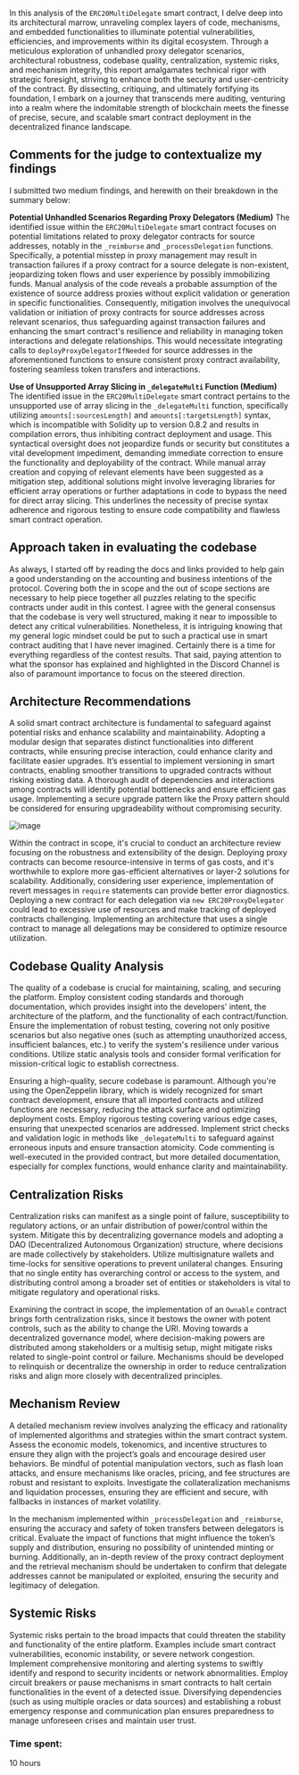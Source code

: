 In this analysis of the `ERC20MultiDelegate` smart contract, I delve deep into its architectural marrow, unraveling complex layers of code, mechanisms, and embedded functionalities to illuminate potential vulnerabilities, efficiencies, and improvements within its digital ecosystem. Through a meticulous exploration of unhandled proxy delegator scenarios, architectural robustness, codebase quality, centralization, systemic risks, and mechanism integrity, this report amalgamates technical rigor with strategic foresight, striving to enhance both the security and user-centricity of the contract. By dissecting, critiquing, and ultimately fortifying its foundation, I embark on a journey that transcends mere auditing, venturing into a realm where the indomitable strength of blockchain meets the finesse of precise, secure, and scalable smart contract deployment in the decentralized finance landscape.

## Comments for the judge to contextualize my findings
I submitted two medium findings, and herewith on their breakdown in the summary below:

**Potential Unhandled Scenarios Regarding Proxy Delegators (Medium)**
The identified issue within the `ERC20MultiDelegate` smart contract focuses on potential limitations related to proxy delegator contracts for source addresses, notably in the `_reimburse` and `_processDelegation` functions. Specifically, a potential misstep in proxy management may result in transaction failures if a proxy contract for a source delegate is non-existent, jeopardizing token flows and user experience by possibly immobilizing funds. Manual analysis of the code reveals a probable assumption of the existence of source address proxies without explicit validation or generation in specific functionalities. Consequently, mitigation involves the unequivocal validation or initiation of proxy contracts for source addresses across relevant scenarios, thus safeguarding against transaction failures and enhancing the smart contract's resilience and reliability in managing token interactions and delegate relationships. This would necessitate integrating calls to `deployProxyDelegatorIfNeeded` for source addresses in the aforementioned functions to ensure consistent proxy contract availability, fostering seamless token transfers and interactions.

**Use of Unsupported Array Slicing in `_delegateMulti` Function (Medium)**
The identified issue in the `ERC20MultiDelegate` smart contract pertains to the unsupported use of array slicing in the `_delegateMulti` function, specifically utilizing `amounts[:sourcesLength]` and `amounts[:targetsLength]` syntax, which is incompatible with Solidity up to version 0.8.2 and results in compilation errors, thus inhibiting contract deployment and usage. This syntactical oversight does not jeopardize funds or security but constitutes a vital development impediment, demanding immediate correction to ensure the functionality and deployability of the contract. While manual array creation and copying of relevant elements have been suggested as a mitigation step, additional solutions might involve leveraging libraries for efficient array operations or further adaptations in code to bypass the need for direct array slicing. This underlines the necessity of precise syntax adherence and rigorous testing to ensure code compatibility and flawless smart contract operation.

## Approach taken in evaluating the codebase
As always, I started off by reading the docs and links provided to help gain a good understanding on the accounting and business intentions of the protocol. Covering both the in scope and the out of scope sections are necessary to help piece together all puzzles relating to the specific contracts under audit in this contest. I agree with the general consensus that the codebase is very well structured, making it near to impossible to detect any critical vulnerabilities. Nonetheless, it is intriguing knowing that my general logic mindset could be put to such a practical use in smart contract auditing that I have never imagined. Certainly there is a time for everything regardless of the contest results. That said, paying attention to what the sponsor has explained and highlighted in the Discord Channel is also of paramount importance to focus on the steered direction.

## Architecture Recommendations
A solid smart contract architecture is fundamental to safeguard against potential risks and enhance scalability and maintainability. Adopting a modular design that separates distinct functionalities into different contracts, while ensuring precise interaction, could enhance clarity and facilitate easier upgrades. It’s essential to implement versioning in smart contracts, enabling smoother transitions to upgraded contracts without risking existing data. A thorough audit of dependencies and interactions among contracts will identify potential bottlenecks and ensure efficient gas usage. Implementing a secure upgrade pattern like the Proxy pattern should be considered for ensuring upgradeability without compromising security.

![image](https://user-images.githubusercontent.com/143369715/274363571-fcdfd37e-ed0c-46c4-984e-670ed030a7c1.png)

Within the contract in scope, it's crucial to conduct an architecture review focusing on the robustness and extensibility of the design. Deploying proxy contracts can become resource-intensive in terms of gas costs, and it's worthwhile to explore more gas-efficient alternatives or layer-2 solutions for scalability. Additionally, considering user experience, implementation of revert messages in `require` statements can provide better error diagnostics. Deploying a new contract for each delegation via `new ERC20ProxyDelegator` could lead to excessive use of resources and make tracking of deployed contracts challenging. Implementing an architecture that uses a single contract to manage all delegations may be considered to optimize resource utilization.

## Codebase Quality Analysis
The quality of a codebase is crucial for maintaining, scaling, and securing the platform. Employ consistent coding standards and thorough documentation, which provides insight into the developers' intent, the architecture of the platform, and the functionality of each contract/function. Ensure the implementation of robust testing, covering not only positive scenarios but also negative ones (such as attempting unauthorized access, insufficient balances, etc.) to verify the system's resilience under various conditions. Utilize static analysis tools and consider formal verification for mission-critical logic to establish correctness.

Ensuring a high-quality, secure codebase is paramount. Although you're using the OpenZeppelin library, which is widely recognized for smart contract development, ensure that all imported contracts and utilized functions are necessary, reducing the attack surface and optimizing deployment costs. Employ rigorous testing covering various edge cases, ensuring that unexpected scenarios are addressed. Implement strict checks and validation logic in methods like `_delegateMulti` to safeguard against erroneous inputs and ensure transaction atomicity. Code commenting is well-executed in the provided contract, but more detailed documentation, especially for complex functions, would enhance clarity and maintainability.

## Centralization Risks
Centralization risks can manifest as a single point of failure, susceptibility to regulatory actions, or an unfair distribution of power/control within the system. Mitigate this by decentralizing governance models and adopting a DAO (Decentralized Autonomous Organization) structure, where decisions are made collectively by stakeholders. Utilize multisignature wallets and time-locks for sensitive operations to prevent unilateral changes. Ensuring that no single entity has overarching control or access to the system, and distributing control among a broader set of entities or stakeholders is vital to mitigate regulatory and operational risks.

Examining the contract in scope, the implementation of an `Ownable` contract brings forth centralization risks, since it bestows the owner with potent controls, such as the ability to change the URI. Moving towards a decentralized governance model, where decision-making powers are distributed among stakeholders or a multisig setup, might mitigate risks related to single-point control or failure. Mechanisms should be developed to relinquish or decentralize the ownership in order to reduce centralization risks and align more closely with decentralized principles.

## Mechanism Review
A detailed mechanism review involves analyzing the efficacy and rationality of implemented algorithms and strategies within the smart contract system. Assess the economic models, tokenomics, and incentive structures to ensure they align with the project’s goals and encourage desired user behaviors. Be mindful of potential manipulation vectors, such as flash loan attacks, and ensure mechanisms like oracles, pricing, and fee structures are robust and resistant to exploits. Investigate the collateralization mechanisms and liquidation processes, ensuring they are efficient and secure, with fallbacks in instances of market volatility.

In the mechanism implemented within `_processDelegation` and `_reimburse`, ensuring the accuracy and safety of token transfers between delegators is critical. Evaluate the impact of functions that might influence the token’s supply and distribution, ensuring no possibility of unintended minting or burning. Additionally, an in-depth review of the proxy contract deployment and the retrieval mechanism should be undertaken to confirm that delegate addresses cannot be manipulated or exploited, ensuring the security and legitimacy of delegation.

## Systemic Risks
Systemic risks pertain to the broad impacts that could threaten the stability and functionality of the entire platform. Examples include smart contract vulnerabilities, economic instability, or severe network congestion. Implement comprehensive monitoring and alerting systems to swiftly identify and respond to security incidents or network abnormalities. Employ circuit breakers or pause mechanisms in smart contracts to halt certain functionalities in the event of a detected issue. Diversifying dependencies (such as using multiple oracles or data sources) and establishing a robust emergency response and communication plan ensures preparedness to manage unforeseen crises and maintain user trust.





### Time spent:
10 hours